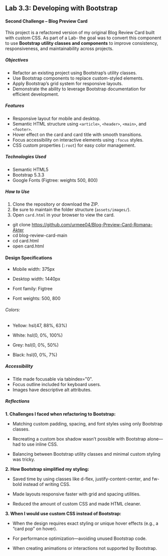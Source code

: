 ## Lab 3.3: Developing with Bootstrap

#### Second Challenge – Blog Preview Card

This project is a refactored version of my original Blog Review Card built with custom CSS. As part of a Lab- the goal was to convert this component to use **Bootstrap utility classes and components** to improve consistency, responsiveness, and maintainability across projects.


##### Objectives

- Refactor an existing project using Bootstrap’s utility classes.
- Use Bootstrap components to replace custom-styled elements.
- Apply Bootstrap’s grid system for responsive layouts.
- Demonstrate the ability to leverage Bootstrap documentation for efficient development.

##### Features

- Responsive layout for mobile and desktop.
- Semantic HTML structure using `<article>`, `<header>`, `<main>`, and `<footer>`.
- Hover effect on the card and card title with smooth transitions.
- Focus accessibility on interactive elements using `:focus` styles.
- CSS custom properties (`:root`) for easy color management.

##### Technologies Used

- Semantic HTML5
- Bootstrap 5.3.3
- Google Fonts (Figtree: weights 500, 800)

##### How to Use

1. Clone the repository or download the ZIP.
2. Be sure to maintain the folder structure (`assets/images/`).
3. Open `card.html` in your browser to view the card.

- git clone https://github.com/urmee04/Blog-Preview-Card-Romana-Akter
- cd blog-review-card-main
- cd card.html
- open card.html

#### Design Specifications
- Mobile width: 375px

- Desktop width: 1440px

- Font family: Figtree

- Font weights: 500, 800

###### Colors:

- Yellow: hsl(47, 88%, 63%)

- White: hsl(0, 0%, 100%)

- Grey: hsl(0, 0%, 50%)

- Black: hsl(0, 0%, 7%)

##### Accessibility
- Title made focusable via tabindex="0".
- Focus outline included for keyboard users.
- Images have descriptive alt attributes.

##### Reflections
**1. Challenges I faced when refactoring to Bootstrap:**

- Matching custom padding, spacing, and font styles using only Bootstrap classes.

- Recreating a custom box shadow wasn’t possible with Bootstrap alone—had to use inline CSS.

- Balancing between Bootstrap utility classes and minimal custom styling was tricky.

**2. How Bootstrap simplified my styling:**

- Saved time by using classes like d-flex, justify-content-center, and fw-bold instead of writing CSS.

- Made layouts responsive faster with grid and spacing utilities.

- Reduced the amount of custom CSS and made HTML cleaner.

**3. When I would use custom CSS instead of Bootstrap:**

- When the design requires exact styling or unique hover effects (e.g., a “card pop” on hover).

- For performance optimization—avoiding unused Bootstrap code.

- When creating animations or interactions not supported by Bootstrap.








